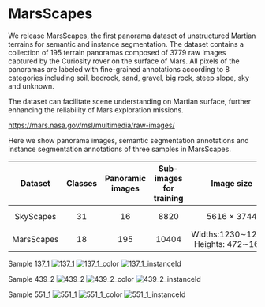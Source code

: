# MarsScapes
We release MarsScapes, the first panorama dataset of unstructured Martian terrains for semantic and instance segmentation. The dataset contains a collection of 195 terrain panoramas composed of 3779 raw images captured by the Curiosity rover on the surface of Mars. All pixels of the panoramas are labeled with fine-grained annotations according to 8 categories including soil, bedrock, sand, gravel, big rock, steep slope, sky and unknown. 


The dataset can facilitate scene understanding on Martian surface, further enhancing the reliability of Mars exploration missions. 

https://mars.nasa.gov/msl/multimedia/raw-images/

Here we show panorama images, semantic segmentation annotations and instance segmentation annotations of three samples in MarsScapes.

|**Dataset** | **Classes** | **Panoramic images** | **Sub-images for training** | **Image size** | **Annotated pixels** |
|:-:|:-:|:-:|:-:|:-:|:-:|
| SkyScapes | 31 | 16 | 8820 | 5616 × 3744 | 3.36 × 10^8 |
| MarsScapes | 18 | 195 | 10404 | Widths:1230∼12062 Heights: 472∼1649 | 3.92 × 10^{8} |


Sample 137_1
![137_1](https://user-images.githubusercontent.com/33188908/151661264-eaf2bf85-1568-4f12-8543-20ee5f5198a6.png)
![137_1_color](https://user-images.githubusercontent.com/33188908/151661273-dda936f1-2877-4cd0-bb7b-d9300c861763.png)
![137_1_instanceId](https://user-images.githubusercontent.com/33188908/151661278-434f5e3e-4c85-4b29-8288-b4338a9a6236.png)

Sample 439_2
![439_2](https://user-images.githubusercontent.com/33188908/151661318-ee7ee532-4912-4f43-a872-e1968f5b54c7.png)
![439_2_color](https://user-images.githubusercontent.com/33188908/151661329-19526811-de25-4ee8-b1d9-0d46e1b9109b.png)
![439_2_instanceId](https://user-images.githubusercontent.com/33188908/151661333-14c93e3c-4767-493b-86c6-d829ce99a3ab.png)

Sample 551_1
![551_1](https://user-images.githubusercontent.com/33188908/151661347-22942ef3-a62e-4762-a6af-0e1a94fc62d7.png)
![551_1_color](https://user-images.githubusercontent.com/33188908/151661355-3965cc5a-1364-489e-8944-1e82d4e88131.png)
![551_1_instanceId](https://user-images.githubusercontent.com/33188908/151661362-ede80fff-1b52-4b29-bd10-6d9746cd43eb.png)
